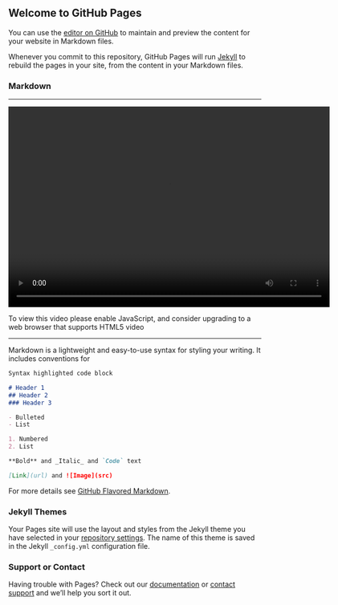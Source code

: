 ## Welcome to GitHub Pages

You can use the [editor on GitHub](https://github.com/satano/satano.github.io/edit/master/README.md) to maintain and preview the content for your website in Markdown files.

Whenever you commit to this repository, GitHub Pages will run [Jekyll](https://jekyllrb.com/) to rebuild the pages in your site, from the content in your Markdown files.

### Markdown

<hr />

<video id="azuremediaplayer" class="azuremediaplayer amp-default-skin amp-big-play-centered" controls autoplay width="640"
    height="400" poster="" data-setup='{}' tabindex="0">
    <source
        src="//gabokrosmeetups-euwe.streaming.media.azure.net/7a7a7ed5-0cf8-4de1-9efe-46eb331d8fea/2019-10-29_kros-dev-meetup_solid.ism/manifest"
        type="application/vnd.ms-sstr+xml" />
    <p class="amp-no-js">To view this video please enable JavaScript, and consider upgrading to a web browser that supports
        HTML5 video</p>
</video>

<hr />

Markdown is a lightweight and easy-to-use syntax for styling your writing. It includes conventions for

```markdown
Syntax highlighted code block

# Header 1
## Header 2
### Header 3

- Bulleted
- List

1. Numbered
2. List

**Bold** and _Italic_ and `Code` text

[Link](url) and ![Image](src)
```

For more details see [GitHub Flavored Markdown](https://guides.github.com/features/mastering-markdown/).

### Jekyll Themes

Your Pages site will use the layout and styles from the Jekyll theme you have selected in your [repository settings](https://github.com/satano/satano.github.io/settings). The name of this theme is saved in the Jekyll `_config.yml` configuration file.

### Support or Contact

Having trouble with Pages? Check out our [documentation](https://help.github.com/categories/github-pages-basics/) or [contact support](https://github.com/contact) and we’ll help you sort it out.
